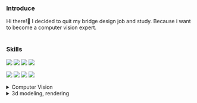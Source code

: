 ### Introduce

Hi there!👋 I decided to quit my bridge design job and study. Because i want to become a computer vision expert. 
<br></br>


### Skills

<img src='https://img.shields.io/badge/-Python-red'> <img src='https://img.shields.io/badge/-OpenCV-cyan'> <img src='https://img.shields.io/badge/-Pytorch-blue'> <img src='https://img.shields.io/badge/-TensorFlow-burgundy'>


<img src='https://img.shields.io/badge/-3ds Max-purple'> <img src='https://img.shields.io/badge/-Lumion-green'> <img src='https://img.shields.io/badge/-Illustrator-yellow'> <img src='https://img.shields.io/badge/-Photoshop-orange'>

<details>
  
<summary>Computer Vision</summary>
  
[Object tracking with Open CV](https://github.com/Jungseunggi/Object_tracking)

  
<img src="https://user-images.githubusercontent.com/102225200/199154806-97f6915b-842f-40aa-830a-bdf369599cdf.png" width="300">
<br></br>
<img src="https://user-images.githubusercontent.com/102225200/199146117-087e63d4-d3d0-4833-85a3-2aa5c61c2210.gif" width="400">
<br></br>  
<img src="https://user-images.githubusercontent.com/102225200/199161329-9c2b61fd-1937-4120-b915-5cbfe39ce27c.gif" width="400">

----------------------------------
[Underwater Object detection](https://github.com/Jungseunggi/Object_tracking)

<img src="https://user-images.githubusercontent.com/102225200/197948857-0489c21b-9714-43c1-85fa-2edb25f87b71.gif" width="600">
<br></br>
<img src="https://user-images.githubusercontent.com/102225200/200150206-75274492-925f-4247-8e79-6545f9b3a891.png"  width="600">
  
</details>

<details>
<summary>3d modeling, rendering</summary>

project

Full modeling and render(v-ray)
  
<img src='https://user-images.githubusercontent.com/102225200/200150660-80133abb-ac54-47e9-8b48-dbece8ec2677.png' width = 600>

Full modeling and render(lumion)
  
<img src="https://user-images.githubusercontent.com/102225200/200150787-e5fec64d-b745-4c38-9dd3-a1bada70aa4e.png" width =600>
  
Composite
  
<img src="https://user-images.githubusercontent.com/102225200/200150903-1f029963-9579-4334-9bf3-3f6384077c97.png" width =600>

-----------------------
modeling and render study

<sub>[refernce image](https://www.archdaily.com/437896/elliptical-bridge-by-penda-shortlisted-in-uk-competition?ad_medium=gallery)</sub>
  
<img src='https://user-images.githubusercontent.com/102225200/200117287-f706b5b9-2e39-4ff8-9618-6e760b3f6fff.png' height = 300> 
<img src='https://user-images.githubusercontent.com/102225200/200117316-1e69e4af-f12b-4083-ab0c-fd5d39e6477b.jpg' height = 300>

  
</details>





<!--
**Jungseunggi/Jungseunggi** is a ✨ _special_ ✨ repository because its `README.md` (this file) appears on your GitHub profile.

Here are some ideas to get you started:

- 🔭 I’m currently working on ...
- 🌱 I’m currently learning ...
- 👯 I’m looking to collaborate on ...
- 🤔 I’m looking for help with ...
- 💬 Ask me about ...
- 📫 How to reach me: ...
- 😄 Pronouns: ...
- ⚡ Fun fact: ...
-->
